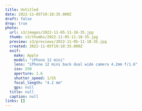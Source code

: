 ```yaml
---
title: Untitled
date: 2022-11-05T19:18:35.000Z
draft: false
drop: true
photo:
  url: s3/images/2022-11-05-11-18-35.jpg
  thumb: s3/thumbs/2022-11-05-11-18-35.jpg
  preview: s3/previews/2022-11-05-11-18-35.jpg
  created: 2022-11-05T19:18:35.000Z
  exif:
    make: Apple
    model: "iPhone 12 mini"
    lens: "iPhone 12 mini back dual wide camera 4.2mm f/1.6"
    iso: 250
    aperture: 1.6
    shutter_speed: 1/55
    focal_length: "4.2 mm"
    gps: null
  title: null
  caption: null
links: []
---
```

